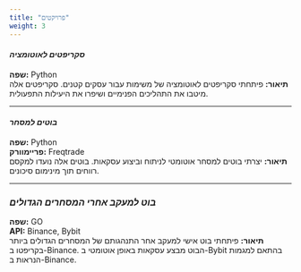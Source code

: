 ```yaml
---
title: "פרויקטים"
weight: 3
---
```


#### *סקריפטים לאוטומציה*
**שפה:** Python  
**תיאור:** פיתחתי סקריפטים לאוטומציה של משימות עבור עסקים קטנים. סקריפטים אלה מיטבו את התהליכים הפנימיים ושיפרו את היעילות התפעולית.

---

#### *בוטים למסחר*
**שפה:** Python  
**פריימוורק:** Freqtrade  
**תיאור:** יצרתי בוטים למסחר אוטומטי לניתוח וביצוע עסקאות. בוטים אלה נועדו למקסם רווחים תוך מינימום סיכונים.

---

### *בוט למעקב אחרי המסחרים הגדולים*
**שפה:** GO  
**API:** Binance, Bybit  
**תיאור:** פיתחתי בוט אישי למעקב אחר התנהגותם של המסחרים הגדולים ביותר בקריפטו ב-Binance. הבוט מבצע עסקאות באופן אוטומטי ב-Bybit בהתאם למגמות הנראות ב-Binance.
